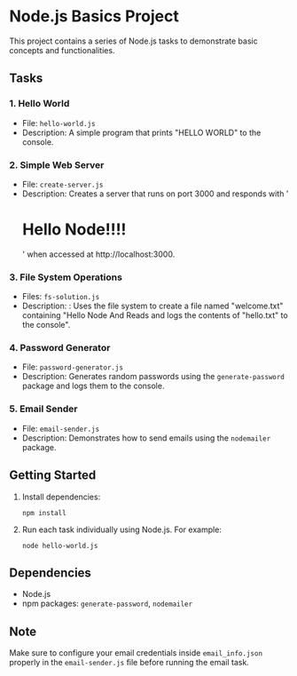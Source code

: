# Node.js Basics Project

This project contains a series of Node.js tasks to demonstrate basic concepts and functionalities.

## Tasks

### 1. Hello World

- File: `hello-world.js`
- Description: A simple program that prints "HELLO WORLD" to the console.

### 2. Simple Web Server

- File: `create-server.js`
- Description: Creates a server that runs on port 3000 and responds with '<h1>Hello Node!!!!</h1>' when accessed at http://localhost:3000.

### 3. File System Operations

- Files: `fs-solution.js`
- Description: : Uses the file system to create a file named "welcome.txt" containing "Hello Node And Reads and logs the contents of "hello.txt" to the console".

### 4. Password Generator

- File: `password-generator.js`
- Description: Generates random passwords using the `generate-password` package and logs them to the console.

### 5. Email Sender

- File: `email-sender.js`
- Description: Demonstrates how to send emails using the `nodemailer` package.

## Getting Started

1. Install dependencies:
   ```
   npm install
   ```
2. Run each task individually using Node.js. For example:
   ```
   node hello-world.js
   ```

## Dependencies

- Node.js
- npm packages: `generate-password`, `nodemailer`

## Note

Make sure to configure your email credentials inside `email_info.json` properly in the `email-sender.js` file before running the email task.
